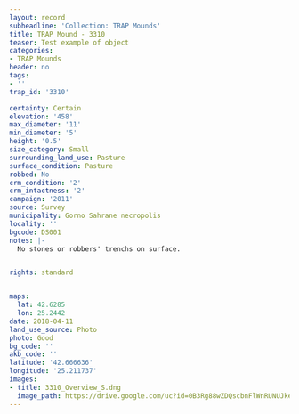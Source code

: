 ```yaml
---
layout: record
subheadline: 'Collection: TRAP Mounds'
title: TRAP Mound - 3310
teaser: Test example of object
categories:
- TRAP Mounds
header: no
tags:
- ''
trap_id: '3310'

certainty: Certain
elevation: '458'
max_diameter: '11'
min_diameter: '5'
height: '0.5'
size_category: Small
surrounding_land_use: Pasture
surface_condition: Pasture
robbed: No
crm_condition: '2'
crm_intactness: '2'
campaign: '2011'
source: Survey
municipality: Gorno Sahrane necropolis
locality: ''
bgcode: DS001
notes: |-
  No stones or robbers' trenchs on surface.


rights: standard


maps:
  lat: 42.6285
  lon: 25.2442
date: 2018-04-11
land_use_source: Photo
photo: Good
bg_code: ''
akb_code: ''
latitude: '42.666636'
longitude: '25.211737'
images:
- title: 3310_Overview_S.dng
  image_path: https://drive.google.com/uc?id=0B3Rg88wZDQscbnFlWnRUNUJkeE0
---
```


